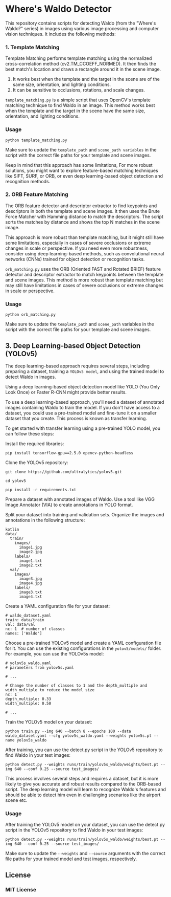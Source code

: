 # Where's Waldo Detector

This repository contains scripts for detecting Waldo (from the "Where's Waldo?" series) in images using various image processing and computer vision techniques. It includes the following methods:

### 1. Template Matching

Template Matching performs template matching using the normalized cross-correlation method (cv2.TM_CCOEFF_NORMED). It then finds the best match's location and draws a rectangle around it in the scene image.

1. It works best when the template and the target in the scene are of the same size, orientation, and lighting conditions.
2. It can be sensitive to occlusions, rotations, and scale changes.

`template_matching.py` is a simple script that uses OpenCV's template matching technique to find Waldo in an image. This method works best when the template and the target in the scene have the same size, orientation, and lighting conditions.

### Usage
```
python template_matching.py
```
Make sure to update the `template_path` and `scene_path variables` in the script with the correct file paths for your template and scene images.

Keep in mind that this approach has some limitations, For more robust solutions, you might want to explore feature-based matching techniques like SIFT, SURF, or ORB, or even deep learning-based object detection and recognition methods.

### 2. ORB Feature Matching

The ORB feature detector and descriptor extractor to find keypoints and descriptors in both the template and scene images. It then uses the Brute Force Matcher with Hamming distance to match the descriptors. The script sorts the matches by distance and shows the top N matches in the scene image.

This approach is more robust than template matching, but it might still have some limitations, especially in cases of severe occlusions or extreme changes in scale or perspective. If you need even more robustness, consider using deep learning-based methods, such as convolutional neural networks (CNNs) trained for object detection or recognition tasks.

`orb_matching.py` uses the ORB (Oriented FAST and Rotated BRIEF) feature detector and descriptor extractor to match keypoints between the template and scene images. This method is more robust than template matching but may still have limitations in cases of severe occlusions or extreme changes in scale or perspective.

### Usage

```
python orb_matching.py
```
Make sure to update the `template_path` and `scene_path` variables in the script with the correct file paths for your template and scene images.

## 3. Deep Learning-based Object Detection (YOLOv5)

The deep learning-based approach requires several steps, including preparing a dataset, training a `YOLOv5 model`, and using the trained model to detect Waldo in images. 

Using a deep learning-based object detection model like YOLO (You Only Look Once) or Faster R-CNN might provide better results.

To use a deep learning-based approach, you'll need a dataset of annotated images containing Waldo to train the model. If you don't have access to a dataset, you could use a pre-trained model and fine-tune it on a smaller dataset that you create. This process is known as transfer learning.

To get started with transfer learning using a pre-trained YOLO model, you can follow these steps:

Install the required libraries:
```
pip install tensorflow-gpu==2.5.0 opencv-python-headless
```
Clone the YOLOv5 repository:
```
git clone https://github.com/ultralytics/yolov5.git
```
```
cd yolov5
```
```
pip install -r requirements.txt
```
Prepare a dataset with annotated images of Waldo. Use a tool like VGG Image Annotator (VIA) to create annotations in YOLO format.

Split your dataset into training and validation sets. Organize the images and annotations in the following structure:
``` 
kotlin
data/
  train/
    images/
      image1.jpg
      image2.jpg
    labels/
      image1.txt
      image2.txt
  val/
    images/
      image3.jpg
      image4.jpg
    labels/
      image3.txt
      image4.txt
```
Create a YAML configuration file for your dataset:
```
# waldo_dataset.yaml
train: data/train
val: data/val
nc: 1  # number of classes
names: ['Waldo']
```
Choose a pre-trained YOLOv5 model and create a YAML configuration file for it. You can use the existing configurations in the `yolov5/models/` folder. For example, you can use the YOLOv5s model:
```
# yolov5s_waldo.yaml
# parameters from yolov5s.yaml

# ...

# Change the number of classes to 1 and the depth_multiple and width_multiple to reduce the model size
nc: 1
depth_multiple: 0.33
width_multiple: 0.50

# ...
```
Train the YOLOv5 model on your dataset:
```
python train.py --img 640 --batch 8 --epochs 100 --data waldo_dataset.yaml --cfg yolov5s_waldo.yaml --weights yolov5s.pt --name yolov5s_waldo
```
After training, you can use the detect.py script in the YOLOv5 repository to find Waldo in your test images:
```
python detect.py --weights runs/train/yolov5s_waldo/weights/best.pt --img 640 --conf 0.25 --source test_images/
```
This process involves several steps and requires a dataset, but it is more likely to give you accurate and robust results compared to the ORB-based script. The deep learning model will learn to recognize Waldo's features and should be able to detect him even in challenging scenarios like the airport scene etc.

### Usage

After training the YOLOv5 model on your dataset, you can use the detect.py script in the YOLOv5 repository to find Waldo in your test images:

```
python detect.py --weights runs/train/yolov5s_waldo/weights/best.pt --img 640 --conf 0.25 --source test_images/
```
Make sure to update the `--weights` and `--source` arguments with the correct file paths for your trained model and test images, respectively.


## License

### MIT License

